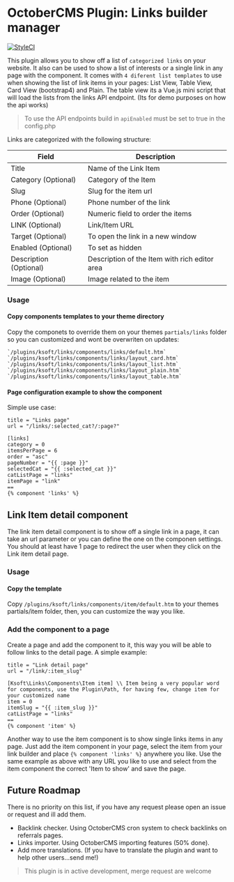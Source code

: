 # OctoberCMS Plugin: Links builder manager

[![StyleCI](https://styleci.io/repos/99113402/shield?branch=master)](https://styleci.io/repos/99113402)

This plugin allows you to show off a list of `categorized links` on your website. It also can be used to show a list of interests or a single link in any page with the component.
It comes with `4 diferent list templates` to use when showing the list of link items in your pages: List View, Table View, Card View (bootstrap4) and Plain.
The table view its a Vue.js mini script that will load the lists from the links API endpoint. (Its for demo purposes on how the api works)

> To use the API endpoints build in `apiEnabled` must be set to true in the config.php

Links are categorized with the following structure:

**Field**               | **Description**
------------------------|--------------------
Title                   | Name of the Link Item
Category (Optional)     | Category of the Item
Slug                    | Slug for the item url
Phone (Optional)        | Phone number of the link
Order (Optional)        | Numeric field to order the items
LINK (Optional)         | Link/Item URL
Target (Optional)       | To open the link in a new window
Enabled (Optional)      | To set as hidden
Description (Optional)  | Description of the Item with rich editor area
Image (Optional)        | Image related to the item


### Usage
#### Copy components templates to your theme directory
Copy the componets to override them on your themes `partials/links` folder so you can customized and wont be overwriten on updates:
~~~
`/plugins/ksoft/links/components/links/default.htm`
`/plugins/ksoft/links/components/links/layout_card.htm`
`/plugins/ksoft/links/components/links/layout_list.htm`
`/plugins/ksoft/links/components/links/layout_plain.htm`
`/plugins/ksoft/links/components/links/layout_table.htm`
~~~

#### Page configuration example to show the component

Simple use case:
~~~
title = "Links page"
url = "/links/:selected_cat?/:page?"

[links]
category = 0
itemsPerPage = 6
order = "asc"
pageNumber = "{{ :page }}"
selectedCat = "{{ :selected_cat }}"
catListPage = "links"
itemPage = "link"
==
{% component 'links' %}
~~~




## Link Item detail component

The link item detail component is to show off a single link in a page, it can take an url parameter or you can define the one on the componen settings.
You should at least have 1 page to redirect the user when they click on the Link item detail page.

### Usage
#### Copy the template
Copy `/plugins/ksoft/links/components/item/default.htm` to your themes partials/item folder, then, you can customize the way you like.


### Add the component to a page
Create a page and add the component to it, this way you will be able to follow links to the detail page.
A simple example:
~~~
title = "Link detail page"
url = "/link/:item_slug"

[Ksoft\Links\Components\Item item] \\ Item being a very popular word for components, use the Plugin\Path, for having few, change item for your customized name
item = 0
itemSlug = "{{ :item_slug }}"
catListPage = "links"
==
{% component 'item' %}
~~~

Another way to use the item component is to show single links items in any page. Just add the item component in your page, select the item from your link builder and place `{% component 'links' %}` anywhere you like.
Use the same example as above with any URL you like to use and select from the item component the correct 'Item to show' and save the page.


## Future Roadmap

There is no priority on this list, if you have any request please open an issue or request and ill add them.

- Backlink checker. Using OctoberCMS cron system to check backlinks on referrals pages.
- Links importer. Using OctoberCMS importing features (50% done).
- Add more translations. (If you have to translate the plugin and want to help other users...send me!)



> This plugin is in active development, merge request are welcome
